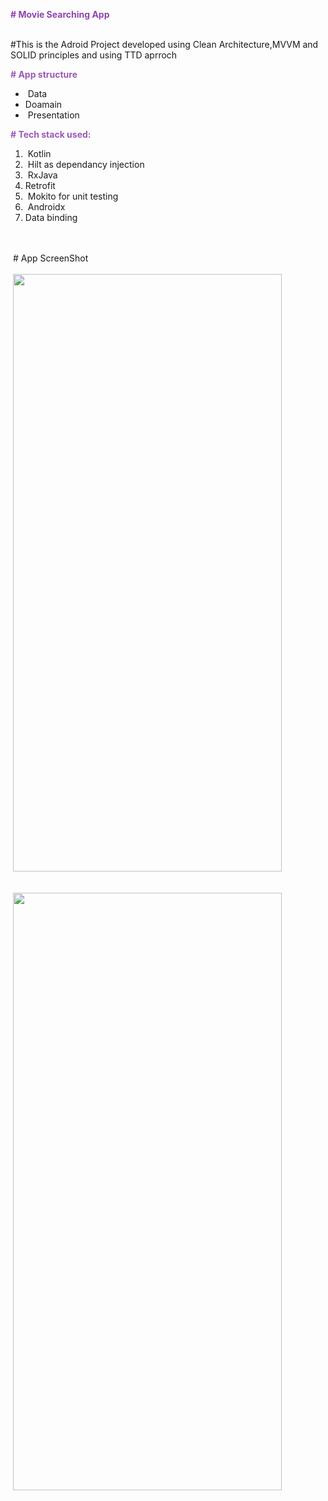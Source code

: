  <p>&nbsp;</p>

<p>&nbsp;<br />
<span style="color:#8e44ad"><strong># Movie Searching App</strong></span><br />
&nbsp;</p>

<p>#This is the Adroid Project developed using Clean Architecture,MVVM and SOLID principles and using TTD aprroch</p>

<p><span style="color:#9b59b6"><strong># App structure&nbsp;</strong></span></p>

<ul>
	<li>&nbsp;Data&nbsp;</li>
	<li>Doamain&nbsp;</li>
	<li>&nbsp;Presentation</li>
</ul>

<p><span style="color:#9b59b6"><strong># Tech stack used:&nbsp;</strong></span></p>

<ol>
	<li>&nbsp;Kotlin</li>
	<li>&nbsp;Hilt as dependancy injection&nbsp;</li>
	<li>&nbsp;RxJava</li>
	<li>Retrofit</li>
	<li>&nbsp;Mokito for unit testing&nbsp;</li>
	<li>&nbsp;Androidx</li>
	<li>Data binding</li>
</ol>

<p>&nbsp;<br />
&nbsp;<br />
&nbsp;# App ScreenShot<br />
&nbsp;<br />
&nbsp;<img alt="" src="https://user-images.githubusercontent.com/86756969/154637522-cec1952d-4691-44cb-8626-195df2bf0fce.png" style="height:956px; width:430px" /></p>

<p><br />
&nbsp;<img alt="" src="https://user-images.githubusercontent.com/86756969/154637554-eef1a704-9211-48ee-9620-1f1e70acc122.png" style="height:956px; width:430px" /></p>
